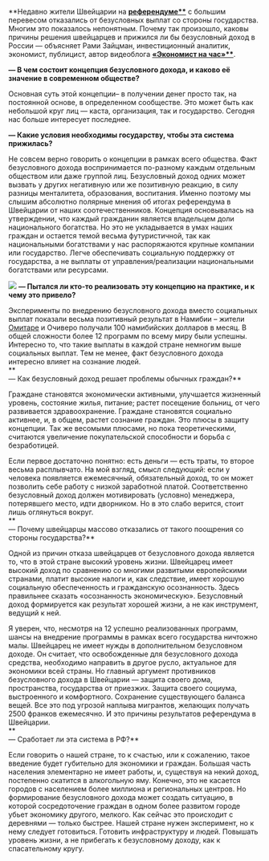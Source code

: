 **Недавно жители Швейцарии на **[референдуме**](https://meduza.io/news/2016/06/05/shveytsartsy-progolosovali-protiv-bezuslovnogo-dohoda-dlya-vseh-grazhdan)** с большим перевесом отказались от безусловных выплат со стороны государства. Многим это показалось непонятным. Почему так произошло, каковы причины решения швейцарцев и прижился ли бы безусловный доход в России — объясняет Рами Зайцман, инвестиционный аналитик, экономист, публицист, автор видеоблога **[«Экономист на час»**](https://www.youtube.com/channel/UCVMd5hFLKj-gNx4SSl9GBKg)**.  
  
**— В чем состоит концепция безусловного дохода, и каково её значение в современном обществе?**

Основная суть этой концепции– в получении денег просто так, на постоянной основе, в определенном сообществе. Это может быть как небольшой круг лиц — каста, организация, так и государство. Сегодня нас больше интересует последнее.   
  
**— Какие условия необходимы государству, чтобы эта система прижилась?**

Не совсем верно говорить о концепции в рамках всего общества. Факт безусловного дохода воспринимается по-разному каждым отдельным обществом или даже группой лиц. Безусловный доход одних может вызвать у других негативную или же позитивную реакцию, в силу разницы менталитета, образования, воспитания. Именно поэтому мы слышим абсолютно полярные мнения об итогах референдума в Швейцарии от наших соотечественников. Концепция основывалась на утверждении, что каждый гражданин является владельцем доли национального богатства. Но это не укладывается в умах наших граждан и остается темой весьма футуристичной, так как национальными богатствами у нас распоряжаются крупные компании или государство. Легче обеспечивать социальную поддержку от государства, а не выплаты от управления/реализации национальными богатствами или ресурсами.

![](https://assets.discours.io/unsafe/900x/production/image/040bcd60-a54c-11e8-bfc7-9b5979ddfe3f.jpeg) **— Пытался ли кто-то реализовать эту концепцию на практике, и к чему это привело?**

Эксперименты по внедрению безусловного дохода вместо социальных выплат показали весьма позитивный результат в Намибии – жители [Омитаре](https://ru.wikipedia.org/wiki/%D0%9E%D0%BC%D0%B8%D1%82%D0%B0%D1%80%D0%B0) и Очиверо получали 100 намибийских долларов в месяц. В общей сложности более 12 программ по всему миру были успешны. Интересно то, что такие выплаты в каждой стране немногим выше социальных выплат. Тем не менее, факт безусловного дохода интересно влияет на сознание людей.  
**  
— Как безусловный доход решает проблемы обычных граждан?**

Граждане становятся экономически активными, улучшается жизненный уровень, состояние жилья, питание; растет посещение больниц, от чего развивается здравоохранение. Граждане становятся социально активнее, и, в общем, растет сознание граждан. Это плюсы в защиту концепции. Так же весомыми плюсами, но пока теоретическими, считаются увеличение покупательской способности и борьба с безработицей.

Если первое достаточно понятно: есть деньги — есть траты, то второе весьма расплывчато. На мой взгляд, смысл следующий: если у человека появляется ежемесячный, обязательный доход, то он может позволить себе работу с низкой заработной платой. Соответственно безусловный доход должен мотивировать (условно) менеджера, потерявшего место, идти дворником. Но в это слабо верится, стоит лишь оглянуться вокруг.   
**  
— Почему швейцарцы массово отказались от такого поощрения со стороны государства?**

Одной из причин отказа швейцарцев от безусловного дохода является то, что в этой стране высокий уровень жизни. Швейцарец имеет высокий доход по сравнению со многими развитыми европейскими странами, платит высокие налоги и, как следствие, имеет хорошую социальную обеспеченность и гражданскую осознанность. Здесь правильнее сказать «осознанность экономическую». Безусловный доход формируется как результат хорошей жизни, а не как инструмент, ведущий к ней. 

Я уверен, что, несмотря на 12 успешно реализованных программ, шансы на внедрение программы в рамках всего государства ничтожно малы. Швейцарец не имеет нужды в дополнительном безусловном доходе. Он считает, что освобожденные для безусловного дохода средства, необходимо направить в другое русло, актуальное для экономики всей страны. Но главный аргумент противников безусловного дохода в Швейцарии — защита своего дома, пространства, государства от приезжих. Защита своего социума, выстроенного и комфортного. Сохранение существующего баланса вещей. Все это под угрозой наплыва мигрантов, желающих получать 2500 франков ежемесячно. И это причины результатов референдума в Швейцарии.  
**  
— Сработает ли эта система в РФ?**  


Если говорить о нашей стране, то к счастью, или к сожалению, такое введение будет губительно для экономики и граждан. Большая часть населения элементарно не имеет работы, и, существуя на некий доход, постепенно скатится в алкогольную яму. Конечно, это не касается городов с населением более миллиона и региональных центров. Но формирование безусловного дохода может создать ситуацию, в которой сосредоточение граждан в одном более развитом городе убьет экономику другого, мелкого. Как сейчас это происходит с деревнями — только быстрее. Нашей стране нужен эксперимент, но к нему следует готовиться. Готовить инфраструктуру и людей. Повышать уровень жизни, а не прибегать к безусловному доходу, как к спасательному кругу. 
